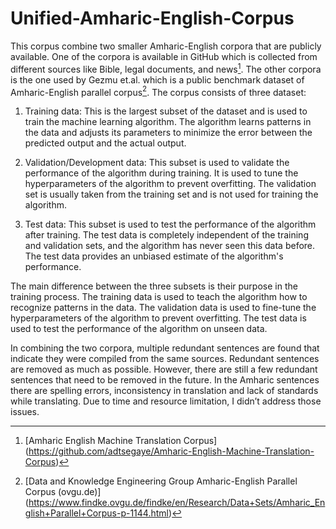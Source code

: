 # Unified-Amharic-English-Corpus

This corpus combine two smaller Amharic-English corpora that are publicly available. One of the corpora is available in GitHub which is collected from different sources like Bible, legal documents, and news[^1].  The other corpora is the one used by Gezmu et.al. which is a public benchmark dataset of Amharic-English parallel corpus[^2]. The corpus consists of three dataset:
1. Training data: This is the largest subset of the dataset and is used to train the machine learning algorithm. The algorithm learns patterns in the data and adjusts its parameters to minimize the error between the predicted output and the actual output.

2. Validation/Development data: This subset is used to validate the performance of the algorithm during training. It is used to tune the hyperparameters of the algorithm to prevent overfitting. The validation set is usually taken from the training set and is not used for training the algorithm.

3. Test data: This subset is used to test the performance of the algorithm after training. The test data is completely independent of the training and validation sets, and the algorithm has never seen this data before. The test data provides an unbiased estimate of the algorithm's performance.

The main difference between the three subsets is their purpose in the training process. The training data is used to teach the algorithm how to recognize patterns in the data. The validation data is used to fine-tune the hyperparameters of the algorithm to prevent overfitting. The test data is used to test the performance of the algorithm on unseen data.

In combining the two corpora, multiple redundant sentences are found that indicate they were compiled from the same sources. Redundant sentences are removed as much as possible. However, there are still a few redundant sentences that need to be removed in the future. In the Amharic sentences there are spelling errors, inconsistency in translation and lack of standards while translating. Due to time and resource limitation, I didn’t address those issues.

[^1]: [Amharic English Machine Translation Corpus] (https://github.com/adtsegaye/Amharic-English-Machine-Translation-Corpus)

[^2]: [Data and Knowledge Engineering Group Amharic-English Parallel Corpus (ovgu.de)] (https://www.findke.ovgu.de/findke/en/Research/Data+Sets/Amharic_English+Parallel+Corpus-p-1144.html)